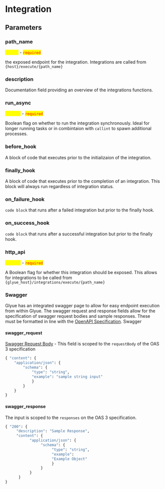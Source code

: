 # Integration

## Parameters

### path\_name

<mark style="color:yellow;">`string`</mark> - <mark style="color:red;">`required`</mark>

the exposed endpoint for the integration. Integrations are called from `{host}/execute/{path_name}`

### description

Documentation field providing an overview of the integrations functions.

### run\_async

<mark style="color:yellow;">`boolean`</mark> - <mark style="color:red;">`required`</mark>

Boolean flag on whether to run the integration synchronously. Ideal for longer running tasks or in combintaion with `callint` to spawn additional processes.

### before\_hook

A block of code that executes prior to the initializaion of the integration.

### finally\_hook

A block of code that executes prior to the completion of an integration. This block will always run regardless of integration status.

### on\_failure\_hook

`code block` that runs after a failed integration but prior to the finally hook.

### on\_success\_hook

`code block` that runs after a successful integration but prior to the finally hook.

### http\_api

<mark style="color:yellow;">`boolean`</mark> - <mark style="color:red;">`required`</mark>

A Boolean flag for whether this integration should be exposed. This allows for integrations to be called from `{glyue_host}/integrations/execute/{path_name}`

### Swagger

Glyue has an integrated swagger page to allow for easy endpoint execution from within Glyue. The swagger request and response fields allow for the specification of swagger request bodies and sample responses. These must be formatted in line with the [OpenAPI Specification](https://spec.openapis.org/oas/v3.1.0). Swagger&#x20;

#### swagger\_request

[Swagger Request Body](https://swagger.io/docs/specification/describing-request-body/) - This field is scoped to the `requestBody` of the OAS 3 specification

```python
{ "content": {
    "application/json": {
        "schema": {
            "type": "string", 
            "example": "sample string input" 
            } 
        } 
    } 
}

```

#### swagger\_response

The input is scoped to the `responses` on the OAS 3 specification.

```python
{ "200": {
     "description": "Sample Response", 
     "content": { 
           "application/json": { 
                "schema": {
                     "type": "string", 
                     "example": 
                     "Example Object" 
                     }
                }
           }
      } 
}
```
